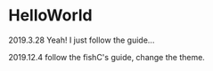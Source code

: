 # HelloWorld

2019.3.28 Yeah! I just follow the guide... 

2019.12.4 follow the fishC's guide, change the theme.
